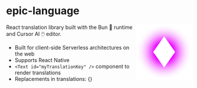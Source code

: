 # epic-language

<img align="right" src="https://github.com/tobua/epic-language/raw/main/logo.svg" width="30%" alt="Language Logo" />

React translation library built with the Bun 🐰 runtime and Cursor AI 🖱️ editor.

- Built for client-side Serverless architectures on the web
- Supports React Native
- `<Text id="myTranslationKey" />` component to render translations
- Replacements in translations: {}
